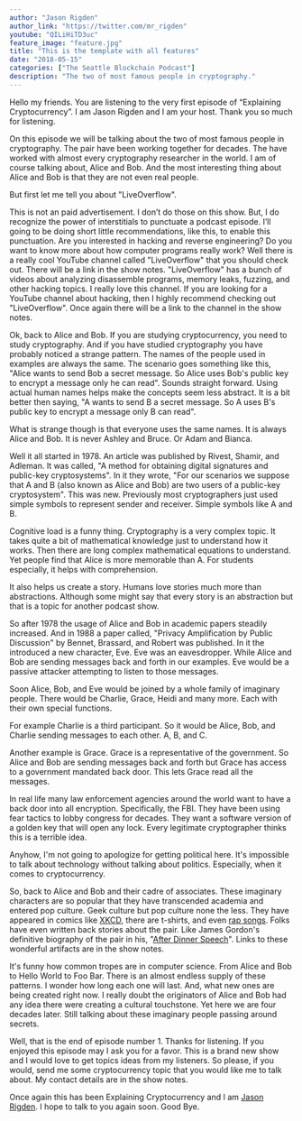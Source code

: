 ```yaml
---
author: "Jason Rigden"
author_link: "https://twitter.com/mr_rigden"
youtube: "QILiHiTD3uc"
feature_image: "feature.jpg"
title: "This is the template with all features"
date: "2018-05-15"
categories: ["The Seattle Blockchain Podcast"]
description: "The two of most famous people in cryptography."
---
```

Hello my friends. You are listening to the very first episode of “Explaining Cryptocurrency”. I am Jason Rigden and I am your host. Thank you so much for listening.

On this episode we will be talking about the two of  most famous people in cryptography. The pair have been working together for decades. The have worked with almost every cryptography researcher in the world. I am of course talking about, Alice and Bob. And the most interesting thing about Alice and Bob is that they are not even real people. 

But first let me tell you about "LiveOverflow".


This is not an paid advertisement. I don’t do those on this show. But, I do recognize the power of interstitials to punctuate a podcast episode. I’ll going to be doing short little recommendations, like this, to enable this punctuation. Are you interested in hacking and reverse engineering? Do you want to know more about how computer programs really work? Well there is a really cool YouTube channel called "LiveOverflow" that you should check out. There will be a link in the show notes. "LiveOverflow" has a bunch of videos about analyzing disassemble programs, memory leaks, fuzzing, and other hacking topics. I really love this channel. If you are looking for a YouTube channel about hacking, then I highly recommend checking out "LiveOverflow". Once again there will be a link to the channel in the show notes.


Ok, back to Alice and Bob. If you are studying cryptocurrency, you need to study cryptography. And if you have studied  cryptography you have probably noticed a strange pattern. The names of the people used in examples are always the same. The scenario goes something like this, "Alice wants to send Bob a secret message. So Alice uses Bob's public key to encrypt a message only he can read". Sounds straight forward. Using actual human names helps make the concepts seem less abstract. It is a bit better then saying, "A wants to send B a secret message. So A uses B's public key to encrypt a message only B can read".

What is strange though is that everyone uses the same names. It is always Alice and Bob. It is never Ashley and Bruce. Or Adam and Bianca. 

Well it all started in 1978. An article was published by Rivest, Shamir, and Adleman. It was called, "A method for obtaining digital signatures and public-key cryptosystems". In it they wrote, "For our scenarios we suppose that A and B (also known as Alice and Bob) are two users of a public-key cryptosystem". This was new. Previously most cryptographers just used simple symbols to represent sender and receiver. Simple symbols like A and B.

Cognitive load is a funny thing. Cryptography is a very complex topic. It takes quite a bit of mathematical knowledge just to understand how it works. Then there are long complex mathematical equations to understand. Yet people find that Alice is more memorable than A. For students especially, it helps with comprehension.

It also helps us create a story. Humans love stories much more than abstractions. Although some might say that every story is an abstraction but that is a topic for another podcast show. 

So after 1978 the usage of Alice and Bob in academic papers steadily increased. And in 1988 a paper called, "Privacy Amplification by Public Discussion" by Bennet, Brassard, and Robert was published. In it the introduced a new character, Eve. Eve was an eavesdropper. While Alice and Bob are sending messages back and forth in our examples. Eve would be a passive attacker attempting to listen to those messages. 

Soon Alice, Bob, and Eve would be joined by a whole family of imaginary people. There would be Charlie, Grace, Heidi and many more. Each with their own special functions. 

For example Charlie is a third participant. So it would be Alice, Bob, and Charlie sending messages to each other. A, B, and C.

Another example is Grace. Grace is a representative of the government. So Alice and Bob are sending messages back and forth but Grace has access to a government mandated back door. This lets Grace read all the messages. 

In real life many law enforcement agencies around the world want to have a back door into all encryption. Specifically, the FBI. They have been using fear tactics to lobby congress for decades. They want a software version of a golden key that will open any lock. Every legitimate cryptographer thinks this is a terrible idea.

Anyhow, I'm not going to apologize for getting political here. It's impossible to talk about technology without talking about politics. Especially, when it comes to cryptocurrency. 

So, back to Alice and Bob and their cadre of associates. These imaginary characters are so popular that they have transcended academia and entered pop culture. Geek culture but pop culture none the less. They have appeared in comics like [XKCD](https://xkcd.com/177/), there are t-shirts, and even [rap songs](http://www.catonmat.net/blog/musical-geek-friday-alice-and-bob/
). Folks have even written back stories about the pair. Like James Gordon's definitive biography of the pair in his, "[After Dinner Speech](https://urbigenous.net/library/alicebob.html)". Links to these wonderful artifacts are in the show notes.

It's funny how common tropes are in computer science. From Alice and Bob to Hello World to Foo Bar. There is an almost endless supply of these patterns. I wonder how long each one will last. And, what new ones are being created right now. I really doubt the originators of Alice and Bob had any idea there were creating a cultural touchstone. Yet here we are four decades later. Still talking about these imaginary people passing around secrets.


Well, that is the end of episode number 1. Thanks for listening. If you enjoyed this episode may I ask you for a favor. This is a brand new show and I would love to get topics ideas from my listeners. So please, if you would, send me some cryptocurrency topic that you would like me to talk about. My contact details are in the show notes. 

Once again this has been Explaining Cryptocurrency and I am [Jason Rigden](https://twitter.com/mr_rigden). I hope to talk to you again soon. Good Bye.

